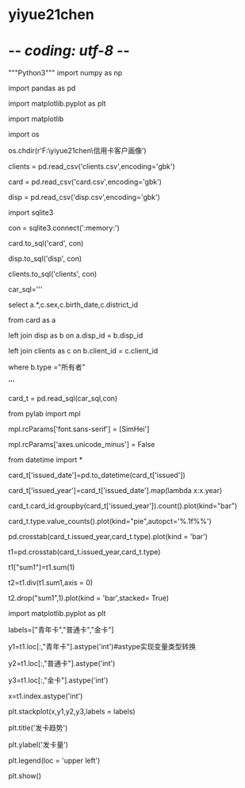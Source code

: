 # yiyue21chen
# -*- coding: utf-8 -*-
"""Python3"""
import numpy  as np

import pandas as pd

import matplotlib.pyplot as plt

import matplotlib

import os

os.chdir(r'F:\yiyue21chen\信用卡客户画像')

clients = pd.read_csv('clients.csv',encoding='gbk')

card = pd.read_csv('card.csv',encoding='gbk')

disp = pd.read_csv('disp.csv',encoding='gbk')

import sqlite3 

con = sqlite3.connect(':memory:')

card.to_sql('card', con)

disp.to_sql('disp', con)

clients.to_sql('clients', con)

car_sql='''

select a.*,c.sex,c.birth_date,c.district_id

  from card as a
  
  left join disp as b on a.disp_id = b.disp_id
  
  left join clients as c on b.client_id = c.client_id
  
  where b.type ="所有者"
  
'''

card_t = pd.read_sql(car_sql,con)

from pylab import mpl

mpl.rcParams['font.sans-serif'] = [SimHei']

mpl.rcParams['axes.unicode_minus'] = False

from datetime import *

card_t['issued_date']=pd.to_datetime(card_t['issued'])

card_t['issued_year']=card_t['issued_date'].map(lambda x:x.year)

card_t.card_id.groupby(card_t['issued_year']).count().plot(kind="bar")

card_t.type.value_counts().plot(kind="pie",autopct='%.1f%%')

pd.crosstab(card_t.issued_year,card_t.type).plot(kind = 'bar')

t1=pd.crosstab(card_t.issued_year,card_t.type)

t1["sum1"]=t1.sum(1)

t2=t1.div(t1.sum1,axis = 0)

t2.drop("sum1",1).plot(kind = 'bar',stacked= True)

import matplotlib.pyplot as plt

labels=["青年卡","普通卡","金卡"]

y1=t1.loc[:,"青年卡"].astype('int')#astype实现变量类型转换

y2=t1.loc[:,"普通卡"].astype('int')

y3=t1.loc[:,"金卡"].astype('int')

x=t1.index.astype('int')

plt.stackplot(x,y1,y2,y3,labels = labels)

plt.title('发卡趋势')

plt.ylabel('发卡量')

plt.legend(loc = 'upper left')

plt.show()



